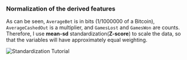 ### Normalization of the derived features
<p>As can be seen, <code>AverageBet</code> is in bits (1/1000000 of a Bitcoin), <code>AverageCashedOut</code> is a multiplier, and <code>GamesLost</code> and <code>GamesWon</code> are counts. Therefore, I use <strong>mean-sd</strong> standardization(<strong>Z-score</strong>) to scale the data, so that the variables will have approximately equal weighting. 
</p>


![Standardization Tutorial](https://ibb.co/jrYz2Xn)

